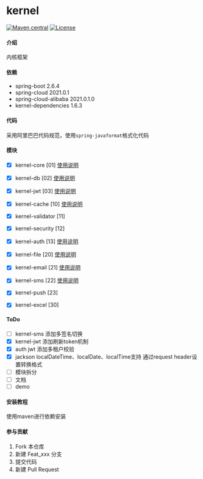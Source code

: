 # kernel
[![Maven central](https://img.shields.io/maven-central/v/com.gitee.fubluesky.kernel/kernel.svg?style=flat-square)](https://search.maven.org/search?q=g:com.gitee.fubluesky.kernel%20AND%20a:kernel)
[![License](https://img.shields.io/:license-apache-brightgreen.svg?style=flat-square)](http://www.apache.org/licenses/LICENSE-2.0.html)
#### 介绍
内核框架
#### 依赖
- spring-boot 2.6.4
- spring-cloud 2021.0.1
- spring-cloud-alibaba 2021.0.1.0
- kernel-dependencies 1.6.3
#### 代码
采用阿里巴巴代码规范，使用`spring-javaformat`格式化代码
#### 模块
- [x] kernel-core [01] [使用说明](kernel-core/README.md)
- [x] kernel-db [02] [使用说明](kernel-db/README.md)
- [x] kernel-jwt [03] [使用说明](kernel-jwt/README.md)

- [x] kernel-cache [10] [使用说明](kernel-cache/README.md)
- [x] kernel-validator [11]
- [x] kernel-security [12]
- [x] kernel-auth [13] [使用说明](kernel-auth/README.md)

- [x] kernel-file [20] [使用说明](kernel-file/README.md)
- [x] kernel-email [21] [使用说明](kernel-email/README.md)
- [x] kernel-sms [22] [使用说明](kernel-sms/README.md)
- [x] kernel-push [23]

- [x] kernel-excel [30]

#### ToDo
- [ ] kernel-sms 添加多签名切换
- [x] kernel-jwt 添加刷新token机制
- [x] auth jwt 添加多租户校验
- [x] jackson localDateTime、localDate、localTime支持 通过request header设置转换格式
- [ ] 模块拆分
- [ ] 文档
- [ ] demo
#### 安装教程
使用maven进行依赖安装

#### 参与贡献

1.  Fork 本仓库
2.  新建 Feat_xxx 分支
3.  提交代码
4.  新建 Pull Request
